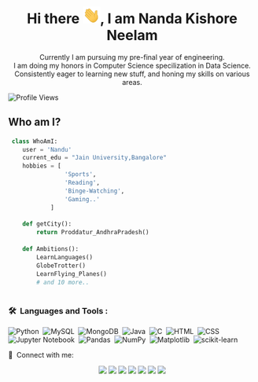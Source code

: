 <h1 align="center">Hi there <img src="https://raw.githubusercontent.com/nandun2003/nandun2003/main/wave.gif" width="35px">, I am Nanda Kishore Neelam </h1>


<p align="center" width="150px">Currently I am pursuing my pre-final year of engineering.<br>I am doing my honors in Computer Science specilization in Data Science.<br>Consistently eager to learning new stuff, and honing my skills on various areas.</p>
 
 ![Profile Views](https://komarev.com/ghpvc/?username=NanduN2003)
 ## Who am I?

```python
 class WhoAmI:
 	user = 'Nandu'
	current_edu = "Jain University,Bangalore"
	hobbies = [
				'Sports',
				'Reading',
				'Binge-Watching',
				'Gaming..'
			]
	
	def getCity():
		return Proddatur_AndhraPradesh()
	
	def Ambitions():
		LearnLanguages()
		GlobeTrotter()
		LearnFlying_Planes()
		# and 10 more..    
	 
```
<h3>🛠 &nbsp;Languages and Tools : </h3>

![Python](https://img.shields.io/badge/-Python-05122A?style=flat&logo=python)&nbsp;
![MySQL](https://img.shields.io/badge/-MySQL-05122A?style=flat&logo=mysql&logoColor=4479A1)&nbsp;
![MongoDB](https://img.shields.io/badge/MongoDB-%234ea94b.svg?style=flat&logo=mongodb&logoColor=white)&nbsp;
![Java](https://img.shields.io/badge/-Java-05122A?style=flat&logo=Java&logoColor=FFA518)&nbsp;
![C](https://img.shields.io/badge/-C-05122A?style=flat&logo=C&logoColor=A8B9CC)&nbsp;
![HTML](https://img.shields.io/badge/-HTML-05122A?style=flat&logo=HTML5)&nbsp;
![CSS](https://img.shields.io/badge/-CSS-05122A?style=flat&logo=CSS3&logoColor=1572B6)&nbsp;
![Jupyter Notebook](https://img.shields.io/badge/-Jupyter%20Notebook-05122A?style=flat&logo=jupyter&logoColor=F37626)&nbsp;
![Pandas](https://img.shields.io/badge/pandas-%23150458.svg?style=flat&logo=pandas&logoColor=white)&nbsp;
![NumPy](https://img.shields.io/badge/numpy-%23013243.svg?style=flat&logo=numpy&logoColor=white)&nbsp;
![Matplotlib](https://img.shields.io/badge/Matplotlib-%23ffffff.svg?style=flat&logo=Matplotlib&logoColor=black)&nbsp;
![scikit-learn](https://img.shields.io/badge/scikit--learn-%23F7931E.svg?style=flat&logo=scikit-learn&logoColor=white)&nbsp;



:link: &nbsp;Connect with me:

<p align="center">
<a href="https://www.linkedin.com/in/nanda-kishore-reddy-neelam-683082206/"><img src="https://img.shields.io/badge/LinkedIn-0077B5?style=for-the-badge&logo=linkedin&logoColor=white"/></a>
	<a href="mailto:neelamkishore27@gmail.com"><img src="https://img.shields.io/badge/Gmail-D14836?style=for-the-badge&logo=gmail&logoColor=white"/></a>
	<a href="https://www.kaggle.com/nandakishoreneelam/"><img src="https://img.shields.io/badge/Kaggle-035a7d?style=for-the-badge&logo=kaggle&logoColor=white"/></a>
	<a href="https://www.hackerrank.com/neelamkishore/"><img src="https://img.shields.io/badge/-Hackerrank-2EC866?style=for-the-badge&logo=HackerRank&logoColor=white"/></a>
<a href="https://www.instagram.com/_mr.n.and.u_07/"><img src="https://img.shields.io/badge/Instagram-E4405F?style=for-the-badge&logo=instagram&logoColor=white"/></a>
<a href="http://wa.me/+919573686546"><img src="https://img.shields.io/badge/WhatsApp-25D366?style=for-the-badge&logo=whatsapp&logoColor=white"/></a>
<a href="https://twitter.com/N_Nandu_Reddy"><img src="https://img.shields.io/badge/Twitter-1DA1F2?style=for-the-badge&logo=twitter&logoColor=white"/></a>
</p>


